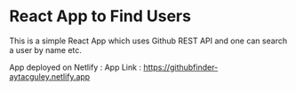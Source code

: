 # React App to Find Users

This is a simple React App which uses Github REST API and one can search a user by name etc.

App deployed on Netlify :
App Link : https://githubfinder-aytacguley.netlify.app

